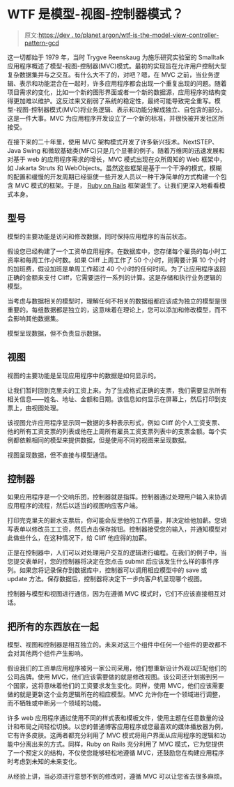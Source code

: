 # WTF 是模型-视图-控制器模式？

> 原文:[https://dev . to/planet argon/wtf-is-the-model-view-controller-pattern-gcd](https://dev.to/planetargon/wtf-is-the-model-view-controller-pattern-gcd)

这一切都始于 1979 年，当时 Trygve Reenskaug 为施乐研究实验室的 Smalltalk 应用程序概述了模型-视图-控制器(MVC)模式。最初的实现旨在允许用户控制大型复杂数据集并与之交互。有什么大不了的，对吧？嗯，在 MVC 之前，当业务逻辑、表示和功能混合在一起时，许多应用程序都会出现一个重复出现的问题。随着项目需求的变化，比如一个新的图形界面或者一个新的数据源，应用程序的结构变得更加难以维护。这反过来又削弱了系统的稳定性，最终可能导致完全重写。模型-视图-控制器模式(MVC)将业务逻辑、表示和功能分解成独立、自包含的部分。这是一件大事。MVC 为应用程序开发设立了一个新的标准，并很快被开发社区所接受。

在接下来的二十年里，使用 MVC 架构模式开发了许多新兴技术。NextSTEP、Java Swing 和微软基础类(MFC)只是几个显著的例子。随着万维网的迅速发展和对基于 web 的应用程序需求的增长，MVC 模式出现在众所周知的 Web 框架中，如 Jakarta Struts 和 WebObjects。虽然这些框架是基于一个干净的模式，模糊的配置和缓慢的开发周期已经驱使一些开发人员以一种干净简单的方式构建一个包含 MVC 模式的框架。于是， [Ruby on Rails](http://rubyonrails.org/) 框架诞生了。让我们更深入地看看模式本身。

## [](#model)型号

模型的主要功能是访问和修改数据，同时保持应用程序的当前状态。

假设您已经构建了一个工资单应用程序。在数据库中，您存储每个雇员的每小时工资率和每周工作小时数。如果 Cliff 上周工作了 50 个小时，则需要计算 10 个小时的加班费，假设加班是单周工作超过 40 个小时的任何时间。为了让应用程序返回正确的金额来支付 Cliff，它需要运行一系列的计算。这是存储和执行业务逻辑的模型。

当考虑与数据相关的模型时，理解任何不相关的数据组都应该成为独立的模型是很重要的。每组数据都是独立的，这意味着在理论上，您可以添加和修改模型，而不会影响其他数据集。

模型呈现数据，但不负责显示数据。

## [](#view)视图

视图的主要功能是呈现应用程序中的数据是如何显示的。

让我们暂时回到克里夫的工资上来。为了生成格式正确的支票，我们需要显示所有相关信息——姓名、地址、金额和日期。该信息如何显示在屏幕上，然后打印到支票上，由视图处理。

该视图允许应用程序显示同一数据的多种表示形式，例如 Cliff 的个人工资支票、他的所有工资支票的列表或他在上周所有雇员工资支票列表中的支票金额。每个实例都依赖相同的模型来提供数据，但是使用不同的视图来呈现数据。

视图呈现数据，但不直接与模型通信。

## [](#controller)控制器

如果应用程序是一个交响乐团，控制器就是指挥。控制器通过处理用户输入来协调应用程序的流程，然后以适当的视图响应客户端。

打印完克里夫的薪水支票后，你可能会反思他的工作质量，并决定给他加薪。您填写表单以修改员工工资，然后点击保存按钮。控制器接受您的输入，并通知模型对此做些什么，在这种情况下，给 Cliff 他应得的加薪。

正是在控制器中，人们可以对处理用户交互的逻辑进行编程。在我们的例子中，当您提交表单时，您的控制器将决定在您点击 submit 后应该发生什么样的事件序列。如果您将记录保存到数据库中，控制器可以调用相应模型中的 save 或 update 方法。保存数据后，控制器将决定下一步向客户机呈现哪个视图。

控制器与模型和视图进行通信，因为在遵循 MVC 模式时，它们不应该直接相互对话。

## [](#putting-it-all-together)把所有的东西放在一起

模型、视图和控制器是相互独立的。未来对这三个组件中任何一个组件的更改都不会对其他两个组件产生影响。

假设我们的工资单应用程序被另一家公司采用，他们想重新设计外观以匹配他们的公司品牌。使用 MVC，他们应该需要做的就是修改视图。该公司还计划搬到另一个国家，这将意味着他们的工资要求发生变化。同样，使用 MVC，他们应该需要做的就是更新这个业务逻辑所在的相应模型。MVC 允许你在一个领域进行调整，而不牺牲或中断另一个领域的功能。

许多 web 应用程序通过使用不同的样式表和模板文件，使用主题在任意数量的设计和布局之间轻松切换。以您的普通博客应用程序或您最喜欢的媒体播放器为例，它有许多皮肤。这两者都充分利用了 MVC 模式将用户界面从应用程序的逻辑和功能中分离出来的方式。同样，Ruby on Rails 充分利用了 MVC 模式，它为您提供了一个预定义的结构，不仅使您能够轻松地遵循 MVC，还鼓励您在构建应用程序时考虑到未知的未来变化。

从经验上讲，当必须进行意想不到的修改时，遵循 MVC 可以让您省去很多麻烦。